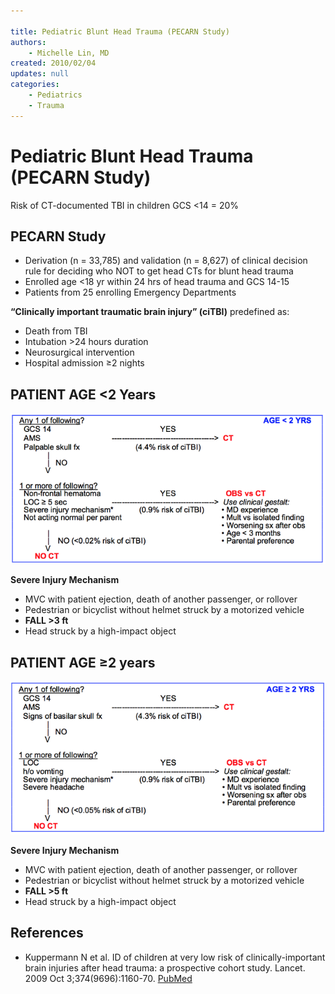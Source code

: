 ```yaml
---

title: Pediatric Blunt Head Trauma (PECARN Study)
authors:
    - Michelle Lin, MD
created: 2010/02/04
updates: null
categories:
    - Pediatrics
    - Trauma
---
```


# Pediatric Blunt Head Trauma (PECARN Study)

Risk of CT-documented TBI in children GCS &lt;14 = 20% 

## PECARN Study

- Derivation (n = 33,785) and validation (n = 8,627) of clinical decision rule for deciding who NOT to get head CTs for blunt head trauma
- Enrolled age &lt;18 yr within 24 hrs of head trauma and GCS 14-15
- Patients from 25 enrolling Emergency Departments

**“Clinically important traumatic brain injury” (ciTBI)** predefined as:

- Death from TBI
- Intubation >24 hours duration
- Neurosurgical intervention
- Hospital admission ≥2 nights

## PATIENT AGE &lt;2 Years 

![](image-1.png)

**Severe Injury Mechanism**

- MVC with patient ejection, death of another passenger, or rollover
- Pedestrian or bicyclist without helmet struck by a motorized vehicle
- **FALL >3 ft**
- Head struck by a high-impact object

## PATIENT AGE ≥2 years

![](image-2.png)

**Severe Injury Mechanism**

- MVC with patient ejection, death of another passenger, or rollover
- Pedestrian or bicyclist without helmet struck by a motorized vehicle
- **FALL >5 ft**
- Head struck by a high-impact object

## References

- Kuppermann N et al. ID of children at very low risk of clinically-important brain injuries after head trauma: a prospective cohort study. Lancet. 2009 Oct 3;374(9696):1160-70. [PubMed](http://www.ncbi.nlm.nih.gov/pubmed/19758692)
